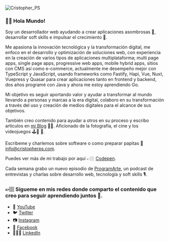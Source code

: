 ![Cristopher_PS](https://cristopherps.com/wp-content/uploads/2020/08/bannerGithub-1.png)

### 🤘🏼 Hola Mundo! 

Soy un desarrollador web ayudando a crear aplicaciones asombrosas 🤩, desarrollar soft skills e impulsar el crecimiento 🚀.

Me apasiona la innovación tecnológica y la transformación digital, me enfoco en el desarrollo y optimización de soluciones web, con experiencia en la creación de varios tipos de aplicaciones multiplataforma; multi page apps, single page apps, progressive web apps, mobile hybrid apps, sitios con CMS así como e-commerce, actualmente me desempeño mejor con TypeScript y JavaScript, usando frameworks como Fastify, Hapi, Vue, Nuxt, Vuepress y Quasar para crear aplicaciones tanto en frontend y backend, dos años programé con Java y ahora me estoy aprendiendo Go.

Mi objetivo es seguir aportando valor y ayudar a transformar al mundo llevando a personas y marcas a la era digital, colaboro en su transformación a través del uso y creación de medios digitales para el alcance de sus objetivos.

También creo contenido para ayudar a otros en su proceso y escribo artículos en [mi Blog](https://cristopherps.com/blog) ✍🏼. Aficionado de la fotografía, el cine y los videojuegos 🕹📸 🎥.

Escribeme y charlemos sobre software o como preparar papitas 📩 info@cristopherps.com.

Puedes ver más de mi trabajo por aquí 👉🏼 [Codepen](https://codepen.io/ps_cristopher).

Cada semana grabo un nuevo episodio de [ProgramArte](https://anchor.fm/ps-cristopher), un podcast de entrevistas y charlas sobre desarrollo web, tecnología y soft skills 🎙.

### 👉🏼 Sígueme en mis redes donde comparto el contenido que creo para seguir aprendiendo juntos 🚀.

- 🔴 [YouTube](https://www.youtube.com/c/CristopherPS) 
- 🐦 [Twitter](https://twitter.com/ps_cristopher)
- 📷 [Instagram](https://www.instagram.com/ps_cristopher)
- 📱 [Facebook](https://www.facebook.com/ps.cristopher) 
- 👨🏻‍💻 [LinkedIn](https://www.linkedin.com/in/ps-cristopher)


